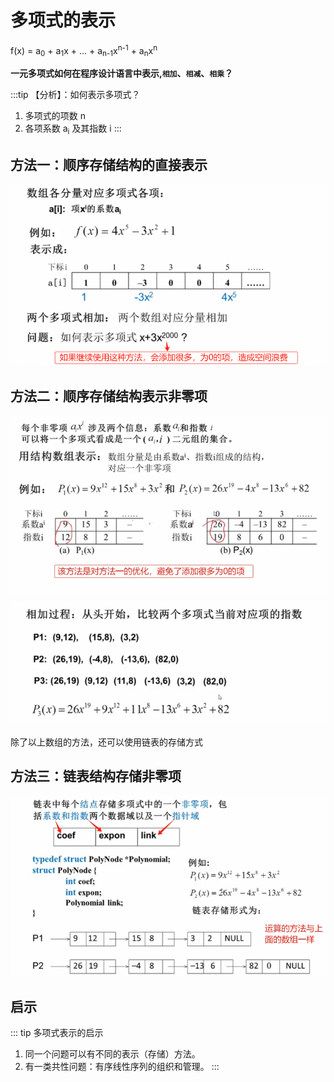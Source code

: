 # 多项式的表示

f(x) = a<sub>0</sub> + a<sub>1</sub>x + ... + a<sub>n-1</sub>x<sup>n-1</sup> + a<sub>n</sub>x<sup>n</sup>

**一元多项式如何在程序设计语言中表示,`相加`、`相减`、`相乘`？** 

:::tip 【分析】：如何表示多项式？
1. 多项式的项数 n
2. 各项系数 a<sub>i</sub> 及其指数 i
:::

## 方法一：顺序存储结构的直接表示
![图片](../images/data-structure_3-1_1.png)

## 方法二：顺序存储结构表示非零项
![图片](../images/data-structure_3-1_2.png)
![图片](../images/data-structure_3-1_3.png)

除了以上数组的方法，还可以使用链表的存储方式
## 方法三：链表结构存储非零项
![图片](../images/data-structure_3-1_4.png)

## 启示
::: tip 多项式表示的启示
1. 同一个问题可以有不同的表示（存储）方法。
2. 有一类共性问题：有序线性序列的组织和管理。
:::
